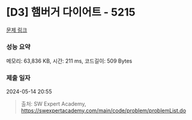 # [D3] 햄버거 다이어트 - 5215 

[문제 링크](https://swexpertacademy.com/main/code/problem/problemDetail.do?contestProbId=AWT-lPB6dHUDFAVT) 

### 성능 요약

메모리: 63,836 KB, 시간: 211 ms, 코드길이: 509 Bytes

### 제출 일자

2024-05-14 20:55



> 출처: SW Expert Academy, https://swexpertacademy.com/main/code/problem/problemList.do